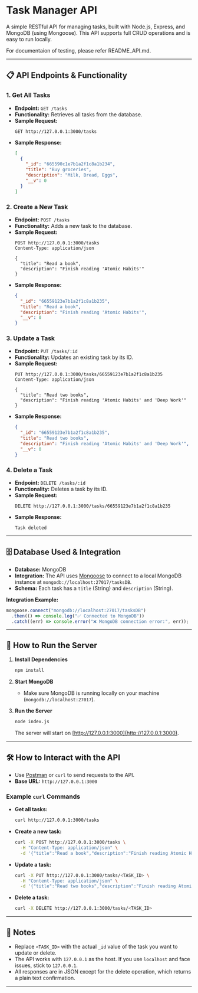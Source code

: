 # Task Manager API

A simple RESTful API for managing tasks, built with Node.js, Express, and MongoDB (using Mongoose). This API supports full CRUD operations and is easy to run locally.

For documentaion of testing, please refer README_API.md.

---

## 📋 API Endpoints & Functionality

### 1. Get All Tasks
- **Endpoint:** `GET /tasks`
- **Functionality:** Retrieves all tasks from the database.
- **Sample Request:**
  ```
  GET http://127.0.0.1:3000/tasks
  ```
- **Sample Response:**
  ```json
  [
    {
      "_id": "665590c1e7b1a2f1c8a1b234",
      "title": "Buy groceries",
      "description": "Milk, Bread, Eggs",
      "__v": 0
    }
  ]
  ```

### 2. Create a New Task
- **Endpoint:** `POST /tasks`
- **Functionality:** Adds a new task to the database.
- **Sample Request:**
  ```
  POST http://127.0.0.1:3000/tasks
  Content-Type: application/json

  {
    "title": "Read a book",
    "description": "Finish reading 'Atomic Habits'"
  }
  ```
- **Sample Response:**
  ```json
  {
    "_id": "66559123e7b1a2f1c8a1b235",
    "title": "Read a book",
    "description": "Finish reading 'Atomic Habits'",
    "__v": 0
  }
  ```

### 3. Update a Task
- **Endpoint:** `PUT /tasks/:id`
- **Functionality:** Updates an existing task by its ID.
- **Sample Request:**
  ```
  PUT http://127.0.0.1:3000/tasks/66559123e7b1a2f1c8a1b235
  Content-Type: application/json

  {
    "title": "Read two books",
    "description": "Finish reading 'Atomic Habits' and 'Deep Work'"
  }
  ```
- **Sample Response:**
  ```json
  {
    "_id": "66559123e7b1a2f1c8a1b235",
    "title": "Read two books",
    "description": "Finish reading 'Atomic Habits' and 'Deep Work'",
    "__v": 0
  }
  ```

### 4. Delete a Task
- **Endpoint:** `DELETE /tasks/:id`
- **Functionality:** Deletes a task by its ID.
- **Sample Request:**
  ```
  DELETE http://127.0.0.1:3000/tasks/66559123e7b1a2f1c8a1b235
  ```
- **Sample Response:**
  ```
  Task deleted
  ```

---

## 🗄️ Database Used & Integration

- **Database:** MongoDB
- **Integration:** The API uses [Mongoose](https://mongoosejs.com/) to connect to a local MongoDB instance at `mongodb://localhost:27017/tasksDB`.
- **Schema:** Each task has a `title` (String) and `description` (String).

**Integration Example:**
```js
mongoose.connect("mongodb://localhost:27017/tasksDB")
  .then(() => console.log("✅ Connected to MongoDB"))
  .catch((err) => console.error("❌ MongoDB connection error:", err));
```

---

## 🚀 How to Run the Server

1. **Install Dependencies**
   ```sh
   npm install
   ```

2. **Start MongoDB**
   - Make sure MongoDB is running locally on your machine (`mongodb://localhost:27017`).

3. **Run the Server**
   ```sh
   node index.js
   ```
   The server will start on [http://127.0.0.1:3000](http://127.0.0.1:3000).

---

## 🛠️ How to Interact with the API

- Use [Postman](https://www.postman.com/) or `curl` to send requests to the API.
- **Base URL:** `http://127.0.0.1:3000`

### Example `curl` Commands

- **Get all tasks:**
  ```sh
  curl http://127.0.0.1:3000/tasks
  ```

- **Create a new task:**
  ```sh
  curl -X POST http://127.0.0.1:3000/tasks \
    -H "Content-Type: application/json" \
    -d '{"title":"Read a book","description":"Finish reading Atomic Habits"}'
  ```

- **Update a task:**
  ```sh
  curl -X PUT http://127.0.0.1:3000/tasks/<TASK_ID> \
    -H "Content-Type: application/json" \
    -d '{"title":"Read two books","description":"Finish reading Atomic Habits and Deep Work"}'
  ```

- **Delete a task:**
  ```sh
  curl -X DELETE http://127.0.0.1:3000/tasks/<TASK_ID>
  ```

---

## 📓 Notes

- Replace `<TASK_ID>` with the actual `_id` value of the task you want to update or delete.
- The API works with `127.0.0.1` as the host. If you use `localhost` and face issues, stick to `127.0.0.1`.
- All responses are in JSON except for the delete operation, which returns a plain text confirmation.

---